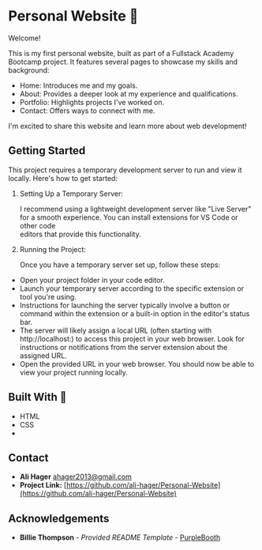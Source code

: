 # Personal Website :partying_face:

Welcome!

This is my first personal website, built as part of a Fullstack Academy Bootcamp project.  It features several pages to showcase my skills and background:
- Home: Introduces me and my goals.
- About: Provides a deeper look at my experience and qualifications.
- Portfolio: Highlights projects I've worked on.
- Contact: Offers ways to connect with me.

I'm excited to share this website and learn more about web development!

## Getting Started

This project requires a temporary development server to run and view it locally. Here's how to get started:

1. Setting Up a Temporary Server:

   I recommend using a lightweight development server like "Live Server" for a smooth experience. You can install extensions for VS Code or other code     
   editors that provide this functionality.

3. Running the Project:

   Once you have a temporary server set up, follow these steps:

- Open your project folder in your code editor.
- Launch your temporary server according to the specific extension or tool you're using.
- Instructions for launching the server typically involve a button or command within the extension or a built-in option in the editor's status bar.
- The server will likely assign a local URL (often starting with http://localhost:) to access this project in your web browser. Look for instructions or notifications from the server extension about the assigned URL.
- Open the provided URL in your web browser. You should now be able to view your project running locally.

## Built With :mechanical_arm:

- HTML
- CSS
- 
## Contact

- **Ali Hager** ahager2013@gmail.com
- **Project Link:** [https://github.com/ali-hager/Personal-Website](https://github.com/ali-hager/Personal-Website)

## Acknowledgements

- **Billie Thompson** - _Provided README Template_ -
  [PurpleBooth](https://github.com/PurpleBooth)
